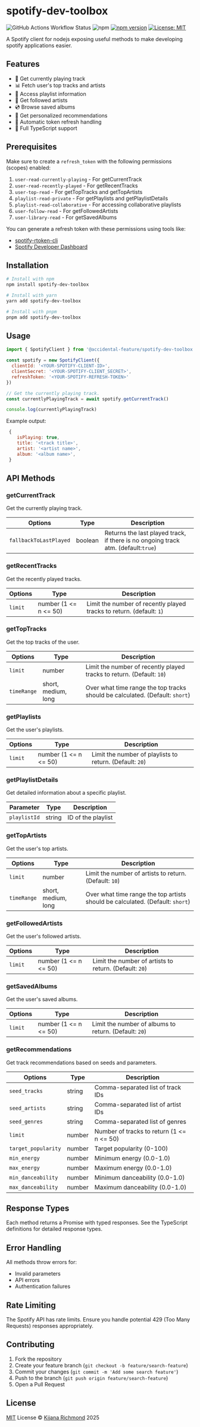 # spotify-dev-toolbox

![GitHub Actions Workflow Status](https://img.shields.io/github/actions/workflow/status/rocktimsaikia/spotify-mini/main.yml)
![npm](https://img.shields.io/npm/v/spotify-mini?style=flat-square&color=success&logo=npm)
[![npm version](https://badge.fury.io/js/spotify-dev-toolbox.svg)](https://www.npmjs.com/package/spotify-dev-toolbox)
[![License: MIT](https://img.shields.io/badge/License-MIT-yellow.svg)](https://opensource.org/licenses/MIT)

A Spotify client for nodejs exposing useful methods to make developing spotify applications easier.

## Features

- 🎵 Get currently playing track
- 📊 Fetch user's top tracks and artists
- 📑 Access playlist information
- 👥 Get followed artists
- 💿 Browse saved albums
- 🎯 Get personalized recommendations
- 🔄 Automatic token refresh handling
- 📝 Full TypeScript support

## Prerequisites

Make sure to create a `refresh_token` with the following permissions (scopes) enabled:

1. `user-read-currently-playing` - For getCurrentTrack
2. `user-read-recently-played` - For getRecentTracks
3. `user-top-read` - For getTopTracks and getTopArtists
4. `playlist-read-private` - For getPlaylists and getPlaylistDetails
5. `playlist-read-collaborative` - For accessing collaborative playlists
6. `user-follow-read` - For getFollowedArtists
7. `user-library-read` - For getSavedAlbums

You can generate a refresh token with these permissions using tools like:

- [spotify-rtoken-cli](https://github.com/rocktimsaikia/spotify-rtoken-cli)
- [Spotify Developer Dashboard](https://developer.spotify.com/dashboard)

## Installation

```sh
# Install with npm
npm install spotify-dev-toolbox

# Install with yarn
yarn add spotify-dev-toolbox

# Install with pnpm
pnpm add spotify-dev-toolbox
```

## Usage

```javascript
import { SpotifyClient } from '@accidental-feature/spotify-dev-toolbox'

const spotify = new SpotifyClient({
  clientId: '<YOUR-SPOTIFY-CLIENT-ID>',
  clientSecret: '<YOUR-SPOTIFY-CLIENT_SECRET>',
  refreshToken: '<YOUR-SPOTIFY-REFRESH-TOKEN>'
})

// Get the currently playing track.
const currentlyPlayingTrack = await spotify.getCurrentTrack()

console.log(currentlyPlayingTrack)
```

Example output:

```javascript
 {
    isPlaying: true,
    title: '<track title>',
    artist: '<artist name>',
    album: '<album name>',
 }
```

## API Methods

### getCurrentTrack

Get the currently playing track.

| Options                | Type    | Description                                                                       |
| ---------------------- | ------- | --------------------------------------------------------------------------------- |
| `fallbackToLastPlayed` | boolean | Returns the last played track, if there is no ongoing track atm. (default:`true`) |

### getRecentTracks

Get the recently played tracks.

| Options | Type                  | Description                                                          |
| ------- | --------------------- | -------------------------------------------------------------------- |
| `limit` | number (1 <= n <= 50) | Limit the number of recently played tracks to return. (default: `1`) |

### getTopTracks

Get the top tracks of the user.

| Options     | Type                | Description                                                                  |
| ----------- | ------------------- | ---------------------------------------------------------------------------- |
| `limit`     | number              | Limit the number of recently played tracks to return. (Default: `10`)        |
| `timeRange` | short, medium, long | Over what time range the top tracks should be calculated. (Default: `short`) |

### getPlaylists

Get the user's playlists.

| Options | Type                  | Description                                                    |
| ------- | --------------------- | -------------------------------------------------------------- |
| `limit` | number (1 <= n <= 50) | Limit the number of playlists to return. (Default: `20`)      |

### getPlaylistDetails

Get detailed information about a specific playlist.

| Parameter    | Type   | Description         |
| ------------ | ------ | ------------------- |
| `playlistId` | string | ID of the playlist  |

### getTopArtists

Get the user's top artists.

| Options     | Type                | Description                                                                  |
| ----------- | ------------------- | ---------------------------------------------------------------------------- |
| `limit`     | number              | Limit the number of artists to return. (Default: `10`)                       |
| `timeRange` | short, medium, long | Over what time range the top artists should be calculated. (Default: `short`)|

### getFollowedArtists

Get the user's followed artists.

| Options | Type                  | Description                                                    |
| ------- | --------------------- | -------------------------------------------------------------- |
| `limit` | number (1 <= n <= 50) | Limit the number of artists to return. (Default: `20`)        |

### getSavedAlbums

Get the user's saved albums.

| Options | Type                  | Description                                                    |
| ------- | --------------------- | -------------------------------------------------------------- |
| `limit` | number (1 <= n <= 50) | Limit the number of albums to return. (Default: `20`)         |

### getRecommendations

Get track recommendations based on seeds and parameters.

| Options              | Type   | Description                                           |
| ------------------- | ------ | ----------------------------------------------------- |
| `seed_tracks`       | string | Comma-separated list of track IDs                     |
| `seed_artists`      | string | Comma-separated list of artist IDs                    |
| `seed_genres`       | string | Comma-separated list of genres                        |
| `limit`             | number | Number of tracks to return (1 <= n <= 50)             |
| `target_popularity` | number | Target popularity (0-100)                             |
| `min_energy`        | number | Minimum energy (0.0-1.0)                             |
| `max_energy`        | number | Maximum energy (0.0-1.0)                             |
| `min_danceability`  | number | Minimum danceability (0.0-1.0)                       |
| `max_danceability`  | number | Maximum danceability (0.0-1.0)                       |

## Response Types

Each method returns a Promise with typed responses. See the TypeScript definitions for detailed response types.

## Error Handling

All methods throw errors for:

- Invalid parameters
- API errors
- Authentication failures

## Rate Limiting

The Spotify API has rate limits. Ensure you handle potential 429 (Too Many Requests) responses appropriately.

## Contributing

1. Fork the repository
2. Create your feature branch (`git checkout -b feature/search-feature`)
3. Commit your changes (`git commit -m 'Add some search feature'`)
4. Push to the branch (`git push origin feature/search-feature`)
5. Open a Pull Request

## License

[MIT](./LICENSE) License &copy; [Kijana Richmond](https://github.com/accidental-feature) 2025
